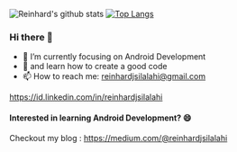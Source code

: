 ![Reinhard's github stats](https://github-readme-stats.vercel.app/api?username=reinhardjs&show_icons=true&theme=dark)
[![Top Langs](https://github-readme-stats.vercel.app/api/top-langs/?username=reinhardjs&layout=compact)](https://github.com/reinhardjs/README.md)

### Hi there 👋
<!--
**Reinhardjs/reinhardjs** is a ✨ _special_ ✨ repository because its `README.md` (this file) appears on your GitHub profile.
- 🔭 I’m currently working on ...
- 👯 I’m looking to collaborate on ...
- 🤔 I’m looking for help with ...
- 💬 Ask me about Android Development
-->

- 🔭 I’m currently focusing on Android Development
- 🌱 and learn how to create a good code
- 📫 How to reach me:
reinhardjsilalahi@gmail.com

https://id.linkedin.com/in/reinhardjsilalahi

#### Interested in learning Android Development? 😄
Checkout my blog : https://medium.com/@reinhardjsilalahi

<!--
- 😄 Pronouns: ...
- ⚡ Fun fact: ...
-->
